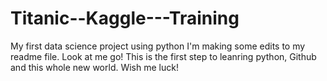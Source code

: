 # Titanic--Kaggle---Training
My first data science project using python
I'm making some edits to my readme file. Look at me go! 
This is the first step to leanring python, Github and this whole new world. Wish me luck!
